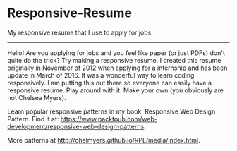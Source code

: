 Responsive-Resume
=================

My responsive resume that I use to apply for jobs.

------

Hello! Are you applying for jobs and you feel like paper (or just PDFs) don't quite do the trick? Try making a responsive resume. I created this resume originally in November of 2012 when applying for a internship and has been update in March of 2016. It was a wonderful way to learn coding responsively. I am putting this out there so everyone can easily have a responsive resume. Play around with it. Make your own (you obviously are not Chelsea Myers).

Learn popular responsive patterns in my book, Responsive Web Design Pattern. Find it at: https://www.packtpub.com/web-development/responsive-web-design-patterns.


More patterns at http://chelmyers.github.io/RPL/media/index.html.
